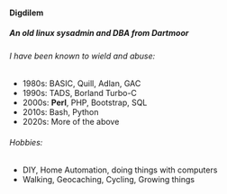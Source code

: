 #### Digdilem
##### An old linux sysadmin and DBA from Dartmoor

###### I have been known to wield and abuse: 
* 1980s: BASIC, Quill, Adlan, GAC
* 1990s: TADS, Borland Turbo-C
* 2000s: **Perl**, PHP, Bootstrap, SQL
* 2010s: Bash, Python
* 2020s: More of the above

###### Hobbies:
* DIY, Home Automation, doing things with computers
* Walking, Geocaching, Cycling, Growing things
